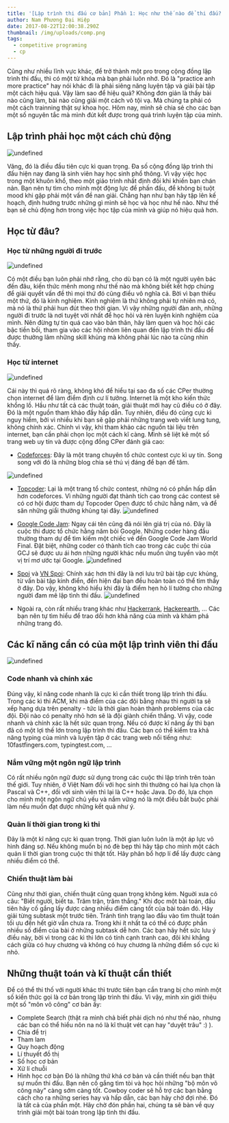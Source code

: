 ```yaml
---
title: '[Lập trình thi đấu cơ bản] Phần 1: Học như thế nào để thi đấu?'
author: Nam Phương Đại Hiệp
date: 2017-08-22T12:00:38.290Z
thumbnail: /img/uploads/comp.png
tags:
  - competitive programing
  - cp
---
```

Cũng như nhiều lĩnh vực khác, để trở thành một pro trong cộng đồng lập trình thi đấu, thì có một từ khóa mà bạn phải luôn nhớ. Đó là "practice anh more practice" hay nói khác đi là phải siêng năng luyện tập và giải bài tập một cách hiệu quả. Vậy làm sao để hiệu quả? Không đơn giản là thấy bài nào cũng làm, bài nào cũng giải một cách vô tội vạ. Mà chúng ta phải có một cách trainning thật sự khoa học. Hôm nay, mình sẽ chia sẻ cho các bạn một số nguyên tắc mà mình đút kết được trong quá trình luyện tập của mình.

## Lập trình phải học một cách chủ động
![undefined](/img/uploads/0101.jpg)

Vâng, đó là điều đầu tiên cực kì quan trọng. Đa số cộng đồng lập trình thi đấu hiện nay đang là sinh viên hay học sinh phổ thông. Vì vậy việc học trong một khuôn khổ, theo một giáo trình nhất định đôi khi khiến bạn chán nản. Bạn nên tự tìm cho mình một động lực để phấn đấu, để không bị tuột mood khi gặp phải một vấn đề nan giải. Chẳng hạn như bạn hãy tập lên kế hoạch, định hướng trước những gì mình sẽ học và học như hế nào. Như thế bạn sẽ chủ động hơn trong việc học tập của mình và giúp nó hiệu quả hơn.

## Học từ đâu?

### Học từ những người đi trước

![undefined](/img/uploads/0102.jpg)

Có một điều bạn luôn phải nhớ rằng, cho dù bạn có là một người uyên bác đến đâu, kiến thức mênh mong như thế nào mà không biết kết hợp chúng để giải quyết vấn đề thì mọi thứ đó cũng điều vô nghĩa cả. Bời vì bạn thiếu một thứ, đó là kinh nghiệm. Kinh nghiệm là thứ không phải tự nhiên mà có, mà nó là thứ phải hun đút theo thời gian. Vì vậy những người đàn anh, những người đi trước là nơi tuyệt vời nhất để học hỏi và rèn luyện kinh nghiệm của mình. Nên đừng tự tin quá cao vào bản thân, hãy làm quen và học hỏi các bậc tiền bối, tham gia vào các hội nhóm liên quan đến lập trình thi đấu để được thưởng lãm những skill khủng mà không phải lúc nào ta cũng nhìn thấy.

### Học từ internet
![undefined](/img/uploads/0103.jpg)

Cái này thì quá rõ ràng, không khó để hiểu tại sao đa số các CPer thường chọn internet để làm điểm định cư lí tưởng. Internet là một kho kiến thức khổng lồ. Hầu như tất cả các thuật toán, giải thuật mới hay cũ điều có ở đây. Đó là một nguồn tham khảo đầy hấp dẫn. Tuy nhiên, điều đó cũng cực kì nguy hiểm, bởi vì nhiều khi bạn sẽ gặp phải những trang web viết lung tung, không chính xác. Chính vì vậy, khi tham khảo các nguồn tài liệu trên internet, bạn cần phải chọn lọc một cách kĩ càng. Mình sẽ liệt kê một số trang web uy tín và được cộng đồng CPer đánh giá cao:

- [Codeforces](codeforces.com): Đây là một trang chuyên tổ chức contest cực kì uy tín. Song song với đó là những blog chia sẻ thú vị đáng để bạn để tâm.

![undefined](/img/uploads/0104.png)
- [Topcoder](topcoder.com): Lại là một trang tổ chức contest, những nó có phần hấp dẫn hơn codeforces. Vì những người đạt thành tích cao trong các contest sẽ có cơ hội được tham dự Topcoder Open được tổ chức hằng năm, và để săn những giẩi thưởng khủng tại đây.
![undefined](/img/uploads/0105.jpg)


- [Google Code Jam](https://code.google.com/codejam/): Ngay cái tên cũng đã nói lên giá trị của nó. Đây là cuộc thi được tổ chức hằng năm bỏi Google. Những coder hàng đầu thường tham dự để tìm kiếm một chiếc vé đến Google Code Jam World Final. Đặt biệt, những coder có thành tích cao trong các cuộc thi của GCJ sẽ được ưu ái hơn những người khác nếu muốn ứng tuyển vào một vị trí mơ ước tại Google. 
![undefined](/img/uploads/0106.jpg)
- [Spoj](spoj.com) và [VN Spoj](vn.spoj.com): Chính xác hơn thì đây là nơi lưu trữ bài tập cực khủng, từ vấn bài tập kinh điển, đến hiện đại bạn đều hoàn toàn có thể tìm thấy ở đây. Do vậy, không khó hiểu khi đây là điểm hẹn hò lí tưởng cho những người đam mê lập tình thi đấu.
![undefined](/img/uploads/0107.png)
- Ngoài ra, còn rất nhiều trang khác như [Hackerrank](hackerrank.com), [Hackerearth](hackerearth.com), ... Các bạn nên tự tìm hiểu để trao dồi hơn khả năng của mình và khám phá những trang đó.

## Các kĩ năng cần có của một lập trình viên thi đấu
![undefined](/img/uploads/0108.jpeg)

### Code nhanh và chính xác
Đúng vậy, kĩ năng code nhanh là cực kì cần thiết trong lập trình thi đấu. Trong các kì thi ACM, khi mà điểm của các đội bằng nhau thì người ta sẽ xếp hạng dựa trên penalty - tức là thời gian hoàn thành problems của các đội. Đội nào có penalty nhỏ hơn sẽ là đội giành chiến thắng. Vì vậy, code nhanh và chính xác là hết sức quan trọng. Nếu có được kĩ năng ấy thì bạn đã có một lợi thế lớn trong lập trình thi đấu. Các bạn có thể kiểm tra khả năng typing của mình và luyện tập ở các trang web nổi tiếng như: 10fastfingers.com, typingtest.com, ...
### Nắm vững một ngôn ngữ lập trình
Có rất nhiều ngôn ngữ được sử dụng trong các cuộc thi lập trình trên toàn thế giới. Tuy nhiên, ở Việt Nam đối với học sinh thì thường có hai lựa chọn là Pascal và C++, đối với sinh viên thì lại là C++ hoặc Java. Do đó, lựa chọn cho mình một ngôn ngữ chủ yếu và nắm vững nó là một điều bắt buộc phải làm nếu muốn đạt được những kết quả như ý. 
### Quản lí thời gian trong kì thi
Đây là một kĩ năng cực kì quan trọng. Thời gian luôn luôn là một áp lực vô hình đáng sợ. Nếu không muốn bị nó đè bẹp thì hãy tập cho mình một cách quản lí thời gian trong cuộc thi thật tốt. Hãy phân bổ hợp lí để lấy được càng nhiều điểm có thể.
### Chiến thuật làm bài
Cũng như thời gian, chiến thuật cũng quan trọng không kém. Nguời xưa có câu: "Biết người, biết ta. Trăm trận, trăm thắng." Khi đọc một bài toán, đầu tiên hãy cố gắng lấy được càng nhiều điểm càng tốt của bài toán đó. Hãy giải từng subtask một trước tiên. Tránh tình trạng lao đầu vào tìm thuật toán tối ưu đến hết giờ vẫn chưa ra. Trong khi ít nhất ta có thể có được phần nhiều số điểm của bài ở những subtask dễ hơn. Các bạn hãy hết sức lưu ý điều này, bời vì trong các kì thi lớn có tính cạnh tranh cao, đôi khi khẳng cách giữa có huy chương và không có huy chương là những điểm số cực kì nhỏ.

## Những thuật toán và kĩ thuật cần thiết
Để có thể thi thố với người khác thì trước tiên bạn cần trang bị cho mình một số kiến thức gọi là cơ bản trong lập trình thi đấu. Vì vậy, mình xin giới thiệu một số "môn võ công" cơ bản ấy:
- Complete Search (thật ra mình chả biết phải dịch nó như thế nào, nhưng các bạn có thể hiểu nôn na nó là kĩ thuật vét cạn hay "duyệt trâu" :) ).
- Chia để trị
- Tham lam
- Quy hoạch động
- Lí thuyết đồ thị
- Số học cơ bản
- Xử lí chuỗi
- Hình học cơ bản
Đó là những thứ khá cơ bản và cần thiết nếu bạn thật sự muốn thi đấu. Bạn nên cố gắng tìm tòi và học hỏi những "bộ môn võ công này" càng sớm càng tốt. Cowboy coder sẽ hỗ trợ các bạn bằng cách cho ra những series hay và hấp dẫn, các bạn hãy chờ đợi nhé.
Đó là tất cả của phần một. Hãy chờ đón phần hai, chúng ta sẽ bàn về quy trình giải một bài toán trong lập tình thi đấu.







